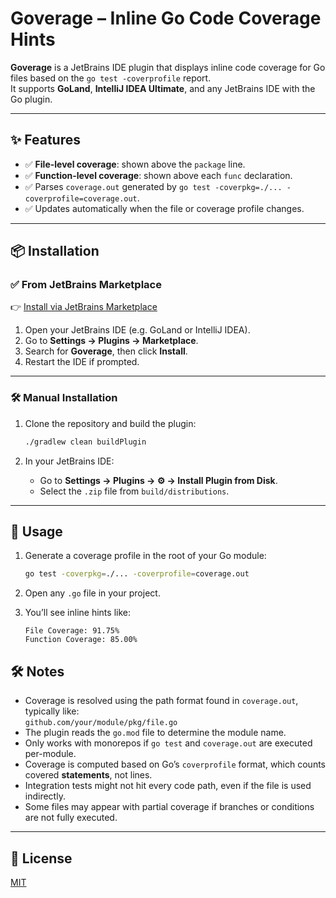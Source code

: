 # Goverage – Inline Go Code Coverage Hints

**Goverage** is a JetBrains IDE plugin that displays inline code coverage for Go files based on the `go test -coverprofile` report.  
It supports **GoLand**, **IntelliJ IDEA Ultimate**, and any JetBrains IDE with the Go plugin.

---

## ✨ Features

- ✅ **File-level coverage**: shown above the `package` line.
- ✅ **Function-level coverage**: shown above each `func` declaration.
- ✅ Parses `coverage.out` generated by `go test -coverpkg=./... -coverprofile=coverage.out`.
- ✅ Updates automatically when the file or coverage profile changes.

---

## 📦 Installation

### ✅ From JetBrains Marketplace

👉 [Install via JetBrains Marketplace](https://plugins.jetbrains.com/plugin/27851-goverage)

1. Open your JetBrains IDE (e.g. GoLand or IntelliJ IDEA).
2. Go to **Settings → Plugins → Marketplace**.
3. Search for **Goverage**, then click **Install**.
4. Restart the IDE if prompted.

---

### 🛠 Manual Installation

1. Clone the repository and build the plugin:

    ```bash
    ./gradlew clean buildPlugin
    ```

2. In your JetBrains IDE:
   - Go to **Settings → Plugins → ⚙️ → Install Plugin from Disk**.
   - Select the `.zip` file from `build/distributions`.

---

## 🚀 Usage

1. Generate a coverage profile in the root of your Go module:

    ```bash
    go test -coverpkg=./... -coverprofile=coverage.out
    ```

2. Open any `.go` file in your project.

3. You’ll see inline hints like:

    ```
    File Coverage: 91.75%
    Function Coverage: 85.00%
    ```

## 🛠️ Notes

- Coverage is resolved using the path format found in `coverage.out`, typically like:  
  `github.com/your/module/pkg/file.go`
- The plugin reads the `go.mod` file to determine the module name.
- Only works with monorepos if `go test` and `coverage.out` are executed per-module.
- Coverage is computed based on Go’s `coverprofile` format, which counts covered **statements**, not lines.
- Integration tests might not hit every code path, even if the file is used indirectly.
- Some files may appear with partial coverage if branches or conditions are not fully executed.

---

## 📄 License

[MIT](https://github.com/pixel365/goverage/blob/main/LICENSE)
